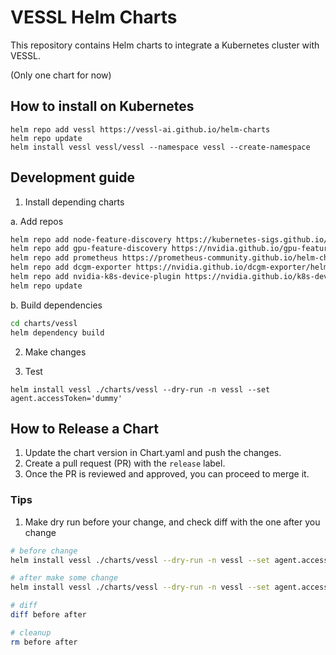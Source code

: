 # VESSL Helm Charts

This repository contains Helm charts to integrate a Kubernetes cluster with VESSL.

(Only one chart for now)

## How to install on Kubernetes

```
helm repo add vessl https://vessl-ai.github.io/helm-charts
helm repo update
helm install vessl vessl/vessl --namespace vessl --create-namespace
```

## Development guide

1. Install depending charts

a. Add repos

```bash
helm repo add node-feature-discovery https://kubernetes-sigs.github.io/node-feature-discovery/charts
helm repo add gpu-feature-discovery https://nvidia.github.io/gpu-feature-discovery
helm repo add prometheus https://prometheus-community.github.io/helm-charts
helm repo add dcgm-exporter https://nvidia.github.io/dcgm-exporter/helm-charts
helm repo add nvidia-k8s-device-plugin https://nvidia.github.io/k8s-device-plugin
helm repo update
```

b. Build dependencies

```bash
cd charts/vessl
helm dependency build
```

2. Make changes

3. Test

`helm install vessl ./charts/vessl --dry-run -n vessl --set agent.accessToken='dummy'`

## How to Release a Chart

1. Update the chart version in Chart.yaml and push the changes.
2. Create a pull request (PR) with the `release` label.
3. Once the PR is reviewed and approved, you can proceed to merge it.


### Tips

1. Make dry run before your change, and check diff with the one after you change

```bash
# before change
helm install vessl ./charts/vessl --dry-run -n vessl --set agent.accessToken='dummy' > before

# after make some change
helm install vessl ./charts/vessl --dry-run -n vessl --set agent.accessToken='dummy' > after

# diff
diff before after

# cleanup
rm before after
```
